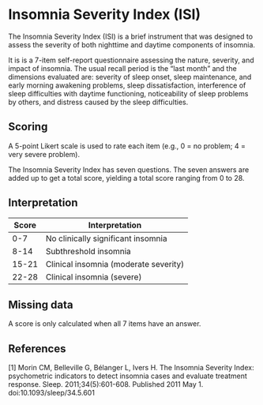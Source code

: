 # Insomnia Severity Index (ISI)

The Insomnia Severity Index (ISI) is a brief instrument that was designed to assess the severity of both nighttime and daytime components of insomnia.

It is is a 7-item self-report questionnaire assessing the nature, severity, and impact of insomnia. The usual recall period is the “last month” and the dimensions evaluated are: severity of sleep onset, sleep maintenance, and early morning awakening problems, sleep dissatisfaction, interference of sleep difficulties with daytime functioning, noticeability of sleep problems by others, and distress caused by the sleep difficulties. 

## Scoring

A 5-point Likert scale is used to rate each item (e.g., 0 = no problem; 4 = very severe problem).

The Insomnia Severity Index has seven questions. The seven answers are added up to get a total score, yielding a total score ranging from 0 to 28.

## Interpretation

| Score | Interpretation                        |
|-------|---------------------------------------|
| 0-7   | No clinically significant insomnia    |
| 8-14  | Subthreshold insomnia                 |
| 15-21 | Clinical insomnia (moderate severity) |
| 22-28 | Clinical insomnia (severe)            |

## Missing data

A score is only calculated when all 7 items have an answer.

## References

[1] Morin CM, Belleville G, Bélanger L, Ivers H. The Insomnia Severity Index: psychometric indicators to detect insomnia cases and evaluate treatment response. Sleep. 2011;34(5):601-608. Published 2011 May 1. doi:10.1093/sleep/34.5.601
